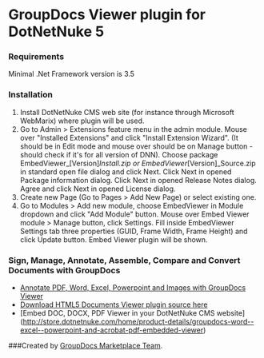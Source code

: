 GroupDocs Viewer plugin for DotNetNuke 5
====================

### Requirements

Minimal .Net Framework version is 3.5

### Installation

1. Install DotNetNuke CMS web site (for instance through Microsoft WebMarix) where plugin will be used.
2. Go to Admin > Extensions feature menu in the admin module. Mouse over "Installed Extensions" and click "Install Extension Wizard". (It should be in Edit mode and mouse over should be on Manage button - should check if it's for all version of DNN). Choose package EmbedViewer_[Version]_Install.zip or EmbedViewer_[Version]_Source.zip in standard open file dialog and click Next. Click Next in opened Package information dialog. Click Next in opened Release Notes dialog. Agree and click Next in opened License dialog.
3. Create new Page (Go to Pages > Add New Page) or select existing one.
4. Go to Modules > Add new module, choose EmbedViewer in Module dropdown and click "Add Module" button.
Mouse over Embed Viewer module > Manage button, click Settings. Fill inside EmbedViewer Settings tab three properties (GUID, Frame Width, Frame Height) and click Update button. Embed Viewer plugin will be shown.


### Sign, Manage, Annotate, Assemble, Compare and Convert Documents with GroupDocs
* [Annotate PDF, Word, Excel, Powerpoint and Images with GroupDocs Viewer](http://groupdocs.com/apps/Viewer)
* [Download HTML5 Documents Viewer plugin source here](https://github.com/groupdocs/dnn-groupdocs-viewer-source)
* [Embed DOC, DOCX, PDF Viewer in your DotNetNuke CMS website] (http://store.dotnetnuke.com/home/product-details/groupdocs-word--excel--powerpoint-and-acrobat-pdf-embedded-viewer)


###Created by [GroupDocs Marketplace Team](http://groupdocs.com/marketplace/).

